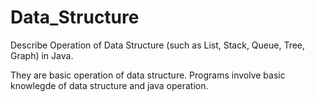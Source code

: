 # Data_Structure
Describe Operation of Data Structure (such as List, Stack, Queue, Tree, Graph) in Java.

They are basic operation of data structure. Programs involve basic knowlegde of data structure and java operation.
